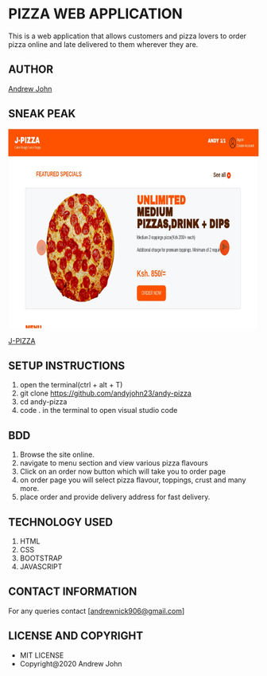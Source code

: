 # PIZZA WEB APPLICATION

This is a web application that allows customers and pizza lovers
to order pizza online and late delivered to them wherever they are.

## AUTHOR
[Andrew John](https://andyjohn23.github.io/portfolio-repo/)

## SNEAK PEAK
<img src="images/j-pizza.jpg" width="800px" height="400px">


[J-PIZZA](https://andyjohn23.github.io/andy-pizza/.)

## SETUP INSTRUCTIONS

1. open the terminal(ctrl + alt + T)
1. git clone https://github.com/andyjohn23/andy-pizza
1. cd andy-pizza
1. code . in the terminal to open visual studio code

## BDD
1. Browse the site online.
1. navigate to menu section and view various pizza flavours
1. Click on an order now button which will take you to order page
1. on order page you will select pizza flavour, toppings, crust and many more.
1. place order and provide delivery address for fast delivery. 

## TECHNOLOGY USED
1. HTML
1. CSS
1. BOOTSTRAP
1. JAVASCRIPT

## CONTACT INFORMATION
For any queries contact [andrewnick906@gmail.com]

## LICENSE AND COPYRIGHT
* MIT LICENSE
* Copyright@2020 Andrew John 

